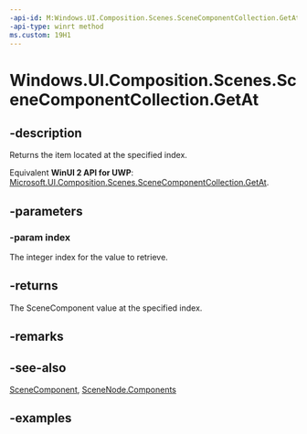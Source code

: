 ```yaml
---
-api-id: M:Windows.UI.Composition.Scenes.SceneComponentCollection.GetAt(System.UInt32)
-api-type: winrt method
ms.custom: 19H1
---
```


<!-- Method syntax.
public SceneComponent SceneComponentCollection.GetAt(UInt32 index)
-->

# Windows.UI.Composition.Scenes.SceneComponentCollection.GetAt

## -description

Returns the item located at the specified index.

Equivalent **WinUI 2 API for UWP**: [Microsoft.UI.Composition.Scenes.SceneComponentCollection.GetAt](/windows/winui/api/microsoft.ui.composition.scenes.scenecomponentcollection.getat).

## -parameters
### -param index

The integer index for the value to retrieve.

## -returns

The SceneComponent value at the specified index.

## -remarks

## -see-also

[SceneComponent](scenecomponent.md), [SceneNode.Components](scenenode_components.md)

## -examples

